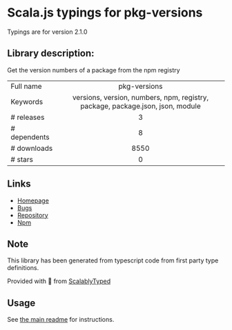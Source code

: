 
# Scala.js typings for pkg-versions

Typings are for version 2.1.0

## Library description:
Get the version numbers of a package from the npm registry

|                    |                 |
| ------------------ | :-------------: |
| Full name          | pkg-versions |
| Keywords           | versions, version, numbers, npm, registry, package, package.json, json, module |
| # releases         | 3 |
| # dependents       | 8 |
| # downloads        | 8550 |
| # stars            | 0 |

## Links
- [Homepage](https://github.com/sindresorhus/pkg-versions#readme)
- [Bugs](https://github.com/sindresorhus/pkg-versions/issues)
- [Repository](https://github.com/sindresorhus/pkg-versions)
- [Npm](https://www.npmjs.com/package/pkg-versions)
    


## Note
This library has been generated from typescript code from first party type definitions.

Provided with :purple_heart: from [ScalablyTyped](https://github.com/oyvindberg/ScalablyTyped)

## Usage
See [the main readme](../../readme.md) for instructions.


